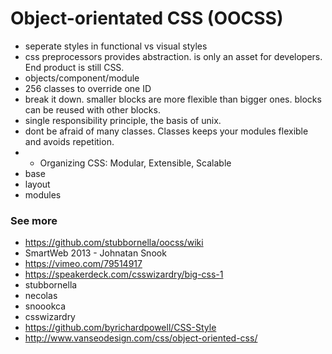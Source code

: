 # Object-orientated CSS (OOCSS)

- seperate styles in functional vs visual styles
- css preprocessors provides abstraction. is only an asset for developers. End product is still  CSS.
- objects/component/module
- 256 classes to override one ID
- break it down. smaller blocks are more flexible than bigger ones. blocks can be reused with other blocks.
- single responsibility principle, the basis of unix.
- dont be afraid of many classes. Classes keeps your modules flexible and avoids repetition.
- - Organizing CSS: Modular, Extensible, Scalable
- base
- layout
- modules

### See more

- https://github.com/stubbornella/oocss/wiki
- SmartWeb 2013 - Johnatan Snook
- https://vimeo.com/79514917
- https://speakerdeck.com/csswizardry/big-css-1
- stubbornella
- necolas
- snoookca
- csswizardry
- https://github.com/byrichardpowell/CSS-Style
- http://www.vanseodesign.com/css/object-oriented-css/
